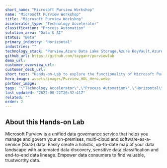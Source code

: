 ```yaml
---
short_name: "Microsoft Purview Workshop"
name: "Microsoft Purview Workshop"
title: "Microsoft Purview Workshop"
accelerator_type: "Technology Accelerator"
classification: "Process Automation"
solution_area: "Data & AI"
status: "Beta"
primary_industry: "Horizontal"
industries: ""
technology_stack: "Purview,Azure Data Lake Storage,Azure KeyVault,Azure SQL,Synapse Analytics"
github_url: https://github.com/tayganr/purviewlab
demo_url: 
customer_overview_url: 
customer_deck_url: 
short_text: "Hands-on-Lab to explore the functionality of Microsoft Purview, a unified data governance service that helps you manage and govern your on-premises, multi-cloud and software-as-a-service (SaaS) data."
hero_image: assets/images/Purview_HOL_Hero.webp
partner_image: 
tags: "\"Technology Accelerator\",\"Process Automation\",\"Horizontal\",\"Purview\",\"Azure Data Lake Storage\",\"Azure KeyVault\",\"Azure SQL\",\"Synapse Analytics\",\"Data & AI\",\"Beta\""
last_updated: "2022-08-22T20:32:41Z"
related: ""
order: 2
---
```

## About this Hands-on Lab

Microsoft Purview is a unified data governance service that helps you manage and govern your on-premises, multi-cloud and software-as-a-service (SaaS) data. Easily create a holistic, up-to-date map of your data landscape with automated data discovery, sensitive data classification and end-to-end data lineage. Empower data consumers to find valuable, trustworthy data.